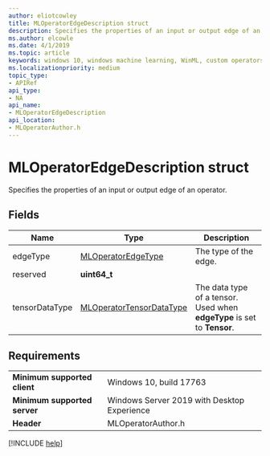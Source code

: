 ```yaml
---
author: eliotcowley
title: MLOperatorEdgeDescription struct
description: Specifies the properties of an input or output edge of an operator.
ms.author: elcowle
ms.date: 4/1/2019
ms.topic: article
keywords: windows 10, windows machine learning, WinML, custom operators, MLOperatorEdgeDescription
ms.localizationpriority: medium
topic_type:
- APIRef
api_type:
- NA
api_name:
- MLOperatorEdgeDescription
api_location:
- MLOperatorAuthor.h
---
```


# MLOperatorEdgeDescription struct

Specifies the properties of an input or output edge of an operator.

## Fields

| Name           | Type                     | Description           |
|----------------|--------------------------|-----------------------|
| edgeType       | [MLOperatorEdgeType](MLOperatorEdgeType.md)       | The type of the edge. |
| reserved       | **uint64_t**                 |                       |
| tensorDataType | [MLOperatorTensorDataType](MLOperatorTensorDataType.md) | The data type of a tensor. Used when **edgeType** is set to **Tensor**. |

## Requirements

| | |
|-|-|
| **Minimum supported client** | Windows 10, build 17763 |
| **Minimum supported server** | Windows Server 2019 with Desktop Experience |
| **Header** | MLOperatorAuthor.h |

[!INCLUDE [help](../../includes/get-help.md)]
